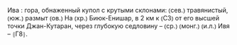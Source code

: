 ---
---

Ива
: гора, обнаженный купол с крутыми склонами: ⦅сев.⦆ травянистый, ⦅юж.⦆ размыт ⦅ов.⦆ На ⦅хр.⦆ Биюк-Енишар, в 2 км к ⦅СЗ⦆ от его высшей точки Джан-Кутаран, через глубокую седловину – ⦅ср.⦆ ⦅монг.⦆ ⦅и.л.⦆ Ивя – ⦃Г8⦄.
